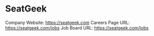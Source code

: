 # SeatGeek

Company Website: https://seatgeek.com
Careers Page URL: https://seatgeek.com/jobs
Job Board URL: https://seatgeek.com/jobs